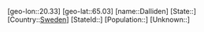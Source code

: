 ﻿---
location: [65.03,20.33]
type: City
tags:
- geo/City


SpocWebEntityId: 29708
isDeleted: false
confidential: public

---
[geo-lon::20.33]
[geo-lat::65.03]
[name::Dalliden]
[State::]
[Country::[Sweden](geo/Continent/Europe/Sweden.md)]
[StateId::]
[Population::]
[Unknown::]

